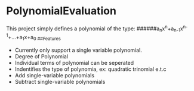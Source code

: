 # PolynomialEvaluation
This project simply defines a polynomial of the type:
######a<sub>n</sub>x<sup>n</sup>+a<sub>n-1</sub>x<sup>n-1</sup>+...+a<sub>1</sub>x<sup></sup>+a<sub>0
##Features
- Currently only support a single variable polynomial.
- Degree of Polynomial
- Individual terms of polynomial can be seperated
- Indentifies the type of polynomia, ex: quadratic trinomial e.t.c
- Add single-variable polynomials
- Subtract single-variable polynomials
